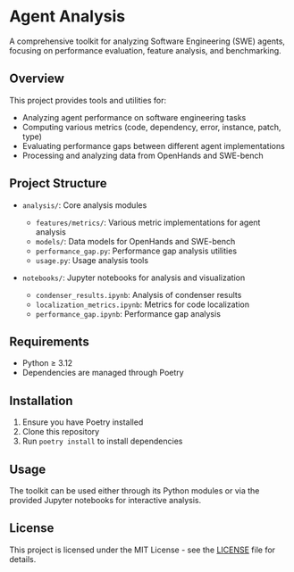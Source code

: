 # Agent Analysis

A comprehensive toolkit for analyzing Software Engineering (SWE) agents, focusing on performance evaluation, feature analysis, and benchmarking.

## Overview

This project provides tools and utilities for:
- Analyzing agent performance on software engineering tasks
- Computing various metrics (code, dependency, error, instance, patch, type)
- Evaluating performance gaps between different agent implementations
- Processing and analyzing data from OpenHands and SWE-bench

## Project Structure

- `analysis/`: Core analysis modules
  - `features/metrics/`: Various metric implementations for agent analysis
  - `models/`: Data models for OpenHands and SWE-bench
  - `performance_gap.py`: Performance gap analysis utilities
  - `usage.py`: Usage analysis tools

- `notebooks/`: Jupyter notebooks for analysis and visualization
  - `condenser_results.ipynb`: Analysis of condenser results
  - `localization_metrics.ipynb`: Metrics for code localization
  - `performance_gap.ipynb`: Performance gap analysis

## Requirements

- Python ≥ 3.12
- Dependencies are managed through Poetry

## Installation

1. Ensure you have Poetry installed
2. Clone this repository
3. Run `poetry install` to install dependencies

## Usage

The toolkit can be used either through its Python modules or via the provided Jupyter notebooks for interactive analysis.

## License

This project is licensed under the MIT License - see the [LICENSE](LICENSE) file for details.
